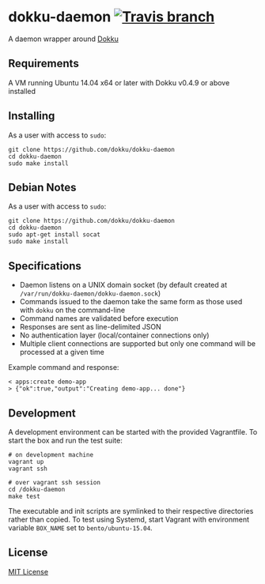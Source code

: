 # dokku-daemon [![Travis branch](https://img.shields.io/travis/dokku/dokku-daemon/master.svg?style=flat-square)](https://travis-ci.org/dokku/dokku-daemon)

A daemon wrapper around [Dokku](https://github.com/dokku/dokku)

## Requirements

A VM running Ubuntu 14.04 x64 or later with Dokku v0.4.9 or above installed

## Installing

As a user with access to `sudo`:

    git clone https://github.com/dokku/dokku-daemon
    cd dokku-daemon
    sudo make install

## Debian Notes

As a user with access to `sudo`:

    git clone https://github.com/dokku/dokku-daemon
    cd dokku-daemon
    sudo apt-get install socat
    sudo make install

## Specifications

* Daemon listens on a UNIX domain socket (by default created at `/var/run/dokku-daemon/dokku-daemon.sock`)
* Commands issued to the daemon take the same form as those used with `dokku` on the command-line
* Command names are validated before execution
* Responses are sent as line-delimited JSON
* No authentication layer (local/container connections only)
* Multiple client connections are supported but only one command will be processed at a given time

Example command and response:

    < apps:create demo-app
    > {"ok":true,"output":"Creating demo-app... done"}

## Development

A development environment can be started with the provided Vagrantfile. To start the box and run the test suite:

    # on development machine
    vagrant up
    vagrant ssh

    # over vagrant ssh session
    cd /dokku-daemon
    make test

The executable and init scripts are symlinked to their respective directories rather than copied. To test using Systemd, start Vagrant with environment variable `BOX_NAME` set to `bento/ubuntu-15.04`.

## License

[MIT License](LICENSE.txt)
